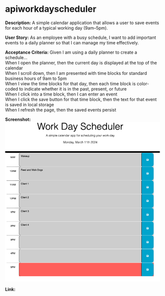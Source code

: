 # apiworkdayscheduler

**Description:** A simple calendar application that allows a user to save events for each hour of a typical working day (9am–5pm).

**User Story:** As an employee with a busy schedule, I want to add important events to a daily planner so that I can manage my time effectively. 

**Acceptance Criteria:** 
Given I am using a daily planner to create a schedule... <br>
When I open the planner, then the current day is displayed at the top of the calendar <br>
When I scroll down, then I am presented with time blocks for standard business hours of 9am to 5pm <br>
When I view the time blocks for that day, then each time block is color-coded to indicate whether it is in the past, present, or future <br>
When I click into a time block, then I can enter an event <br>
When I click the save button for that time block, then the text for that event is saved in local storage <br>
When I refresh the page, then the saved events persist <br>

**Screenshot:** ![screenshot of deployed application](<images/Screenshot 2024-03-11 at 5.34.53 PM.png>)

**Link:** 

